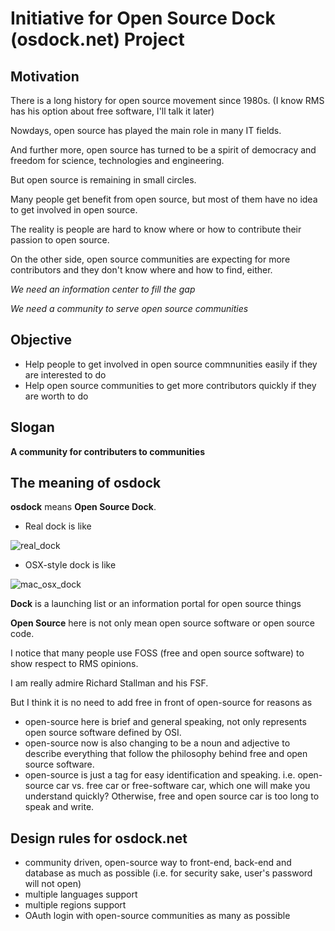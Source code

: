 # Initiative for Open Source Dock (osdock.net) Project

## Motivation

There is a long history for open source movement since 1980s. (I know RMS has his option about free software, I'll talk it later)

Nowdays, open source has played the main role in many IT fields.

And further more, open source has turned to be a spirit of democracy and freedom for science, technologies and engineering. 

But open source is remaining in small circles.

Many people get benefit from open source, but most of them have no idea to get involved in open source.

The reality is people are hard to know where or how to contribute their passion to open source. 

On the other side, open source communities are expecting for more contributors and they don't know where and how to find, either. 

*We need an information center to fill the gap*

*We need a community to serve open source communities*

## Objective

- Help people to get involved in open source commnunities easily if they are interested to do
- Help open source communities to get more contributors quickly if they are worth to do

## Slogan

**A community for contributers to communities**

## The meaning of osdock 
**osdock** means **Open Source Dock**.

- Real dock is like 

![real_dock](http://tlg.live.mediaspanonline.com/assets/7573090/LaMarinaAcapulco-new-dock.jpg)

- OSX-style dock is like

![mac_osx_dock](http://img.gawkerassets.com/img/18ixj2mrc1gsyjpg/ku-xlarge.jpg)

**Dock** is a launching list or an information portal for open source things

**Open Source** here is not only mean open source software or open source code.

I notice that many people use FOSS (free and open source software) to show respect to RMS opinions.

I am really admire Richard Stallman and his FSF.

But I think it is no need to add free in front of open-source for reasons as

- open-source here is brief and general speaking, not only represents open source software defined by OSI.
- open-source now is also changing to be a noun and adjective to describe everything that follow the philosophy behind free and open source software.
- open-source is just a tag for easy identification and speaking. i.e. open-source car vs. free car or free-software car, which one will make you understand quickly? Otherwise, free and open source car is too long to speak and write.  

## Design rules for osdock.net

- community driven, open-source way to front-end, back-end and database as much as possible (i.e. for security sake, user's password will not open)
- multiple languages support
- multiple regions support
- OAuth login with open-source communities as many as possible





